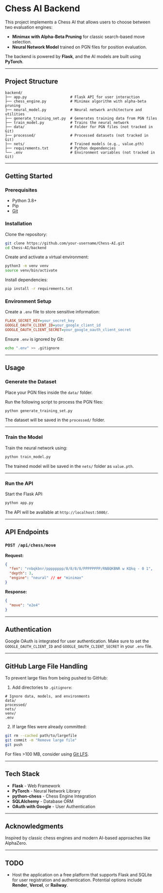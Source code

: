 # Chess AI Backend

This project implements a Chess AI that allows users to choose between two evaluation engines:

- **Minimax with Alpha-Beta Pruning** for classic search-based move selection.
- **Neural Network Model** trained on PGN files for position evaluation.

The backend is powered by **Flask**, and the AI models are built using **PyTorch**.

---

## Project Structure

```
backend/
├── app.py                    # Flask API for user interaction
├── chess_engine.py           # Minimax algorithm with alpha-beta pruning
├── neural_model.py           # Neural network architecture and utilities
├── generate_training_set.py  # Generates training data from PGN files
├── train_model.py            # Trains the neural network
├── data/                     # Folder for PGN files (not tracked in Git)
├── processed/                # Processed datasets (not tracked in Git)
├── nets/                     # Trained models (e.g., value.pth)
├── requirements.txt          # Python dependencies
└── .env                      # Environment variables (not tracked in Git)
```

---

## Getting Started

### Prerequisites

- Python 3.8+
- Pip
- [Git](https://git-scm.com/)

### Installation

Clone the repository:

```bash
git clone https://github.com/your-username/Chess-AI.git
cd Chess-AI/backend
```

Create and activate a virtual environment:

```bash
python3 -m venv venv
source venv/bin/activate
```

Install dependencies:

```bash
pip install -r requirements.txt
```

### Environment Setup

Create a `.env` file to store sensitive information:

```ini
FLASK_SECRET_KEY=your_secret_key
GOOGLE_OAUTH_CLIENT_ID=your_google_client_id
GOOGLE_OAUTH_CLIENT_SECRET=your_google_oauth_client_secret
```

Ensure `.env` is ignored by Git:

```bash
echo ".env" >> .gitignore
```

---

## Usage

### Generate the Dataset

Place your PGN files inside the `data/` folder.

Run the following script to process the PGN files:

```bash
python generate_training_set.py
```

The dataset will be saved in the `processed/` folder.

---

### Train the Model

Train the neural network using:

```bash
python train_model.py
```

The trained model will be saved in the `nets/` folder as `value.pth`.

---

### Run the API

Start the Flask API:

```bash
python app.py
```

The API will be available at `http://localhost:5000/`.

---

## API Endpoints

### `POST /api/chess/move`

**Request:**

```json
{
  "fen": "rnbqkbnr/pppppppp/8/8/8/8/PPPPPPPP/RNBQKBNR w KQkq - 0 1",
  "depth": 3,
  "engine": "neural" // or "minimax"
}
```

**Response:**

```json
{
  "move": "e2e4"
}
```

---

## Authentication

Google OAuth is integrated for user authentication. Make sure to set the `GOOGLE_OAUTH_CLIENT_ID` and `GOOGLE_OAUTH_CLIENT_SECRET` in your `.env` file.

---

## GitHub Large File Handling

To prevent large files from being pushed to GitHub:

1. Add directories to `.gitignore`:

```
# Ignore data, models, and environments
data/
processed/
nets/
venv/
.env
```

2. If large files were already committed:

```bash
git rm --cached path/to/largefile
git commit -m "Remove large file"
git push
```

For files >100 MB, consider using [Git LFS](https://git-lfs.github.com/).

---

## Tech Stack

- **Flask** - Web Framework
- **PyTorch** - Neural Network Library
- **python-chess** - Chess Engine Integration
- **SQLAlchemy** - Database ORM
- **OAuth with Google** - User Authentication

---

## Acknowledgments

Inspired by classic chess engines and modern AI-based approaches like AlphaZero.

---

## TODO

- Host the application on a free platform that supports Flask and SQLite for user registration and authentication. Potential options include **Render**, **Vercel**, or **Railway**.
